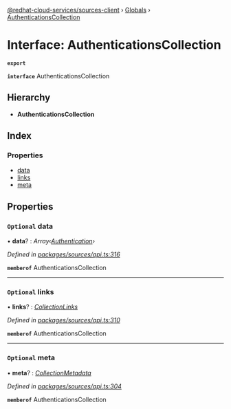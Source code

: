 [@redhat-cloud-services/sources-client](../README.md) › [Globals](../globals.md) › [AuthenticationsCollection](authenticationscollection.md)

# Interface: AuthenticationsCollection

**`export`** 

**`interface`** AuthenticationsCollection

## Hierarchy

* **AuthenticationsCollection**

## Index

### Properties

* [data](authenticationscollection.md#optional-data)
* [links](authenticationscollection.md#optional-links)
* [meta](authenticationscollection.md#optional-meta)

## Properties

### `Optional` data

• **data**? : *Array‹[Authentication](authentication.md)›*

*Defined in [packages/sources/api.ts:316](https://github.com/Hyperkid123/javascript-clients/blob/master/packages/sources/api.ts#L316)*

**`memberof`** AuthenticationsCollection

___

### `Optional` links

• **links**? : *[CollectionLinks](collectionlinks.md)*

*Defined in [packages/sources/api.ts:310](https://github.com/Hyperkid123/javascript-clients/blob/master/packages/sources/api.ts#L310)*

**`memberof`** AuthenticationsCollection

___

### `Optional` meta

• **meta**? : *[CollectionMetadata](collectionmetadata.md)*

*Defined in [packages/sources/api.ts:304](https://github.com/Hyperkid123/javascript-clients/blob/master/packages/sources/api.ts#L304)*

**`memberof`** AuthenticationsCollection

